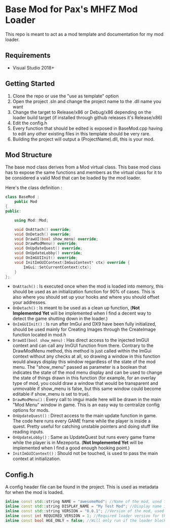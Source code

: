 # Base Mod for Pax's MHFZ Mod Loader
This repo is meant to act as a mod template and documentation for my mod loader.

## Requirements
- Visual Studio 2018+

## Getting Started
1. Clone the repo or use the "use as template" option
2. Open the project .sln and change the project name to the .dll name you want
3. Change the target to Release/x86 or Debug/x86 depending on the loader build target (if installed through github releases it's Release/x86)
4. Edit the config.h
5. Every function that should be edited is exposed in BaseMod.cpp having to edit any other existing files in this template should be very rare.
6. Building the project will output a (ProjectName).dll, this is your mod. 

## Mod Structure
The base mod class derives from a Mod virtual class. This base mod class has to expose the same functions and members as the virtual class for it to be considered a valid Mod that can be loaded by the mod loader. 

Here's the class definition : 
```cpp
class BaseMod :
	public Mod
{
public:

	using Mod::Mod;

	void OnAttach() override;
	void OnDetach() override;
	void DrawUI(bool show_menu) override;
	void DrawModMenu() override;
	void OnUpdateQuest() override;
	void OnUpdateLobby() override;
	void OnImGUIInit() override;
	void InitImGUIContext(ImGuiContext* ctx) override {
		ImGui::SetCurrentContext(ctx);
	}
};
```

- ```OnAttach()``` : Is executed once when the mod is loaded into memory, this should be used as an initialization function for 90% of cases. This is also where you should set up your hooks and where you should offset your addresses. 
- ```OnDetach()``` : Is meant to be used as a clean up function, (**Not Implemented Yet** will be implemented when I find a decent way to detect the game shutting down in the loader.)
- ```OnImGUIInit()``` : Is run after ImGui and DX9 have been fully initialized, should be used mainly for Creating Images through the CreateImage function located in mod.h
- ```DrawUI(bool show_menu)``` : Has direct access to the injected ImGUI context and can call any ImGUI function from there. Contrary to the DrawModMenu method, this method is just called within the ImGui context without any checks at all, so drawing a window in this function would always display this window regardless of the state of the mod menu. The "show_menu" passed as parameter is a boolean that indicates the state of the mod menu display and can be used to change the state of things drawn in this function (for example, for an overlay type of mod, you could draw a window that would be transparent and unmovable if show_menu is false, but this same window could become editable if show_menu is set to true).  
- ```DrawModMenu()``` : Every call to imgui made here will be drawn in the main "Mod Menu" window in game. This is an easy way to centralize config options for mods.
- ```OnUpdateQuest()``` : Direct access to the main update function in game. The code here runs every GAME frame while the player is inside a quest. Pretty useful for catching unstable pointers and doing stuff like reading inputs.
- ```OnUpdateLobby()``` : Same as UpdateQuest but runs every game frame while the player is in Mezeporta. (**Not Implemented Yet** will be implemented when I find a good enough hooking point.)
- ```InitImGUIContext()``` : Should not be touched, is used to pass the main context at initialization. 

## Config.h
A config header file can be found in the project. This is used as metadata for when the mod is loaded. 

```cpp
inline const std::string NAME = "awesomeMod"; //Name of the mod, used for the required/allowed checks and to check if loaded mod is unique
inline const std::string DISPLAY_NAME = "My Test Mod"; //Display name in game, used mainly for the imgui mod menu
inline const std::string VERSION = "0.0.1"; //Version of the mod, used for the version check in required/allowed list
inline const int REQUIRED_VERSION = 1; //Required loader version for this mod
inline const bool HGE_ONLY = false; //Will only run if the loader blocks Low-Grade edition from launching
```

